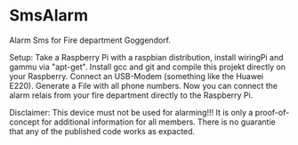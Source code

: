 # SmsAlarm
Alarm Sms for Fire department Goggendorf.

Setup: Take a Raspberry Pi with a raspbian distribution, install wiringPi and gammu via "apt-get". Install gcc and git and compile this projekt directly on your Raspberry. Connect an USB-Modem (something like the Huawei E220). Generate a File with all phone numbers. Now you can connect the alarm relais from your fire department directly to the Raspberry Pi. 

Disclaimer:
This device must not be used for alarming!!! It is only a proof-of-concept for additional information for all members. There is no guarantie that any of the published code works as expacted.
